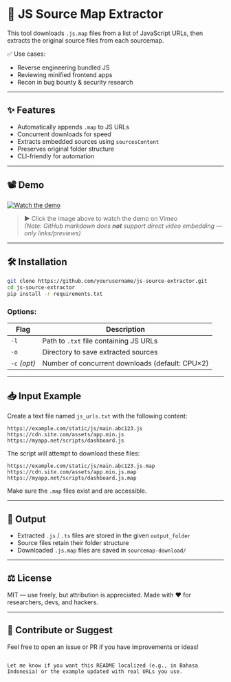 # 🧩 JS Source Map Extractor

This tool downloads `.js.map` files from a list of JavaScript URLs, then extracts the original source files from each sourcemap.

✅ Use cases:
- Reverse engineering bundled JS
- Reviewing minified frontend apps
- Recon in bug bounty & security research

---

## ✨ Features

- Automatically appends `.map` to JS URLs
- Concurrent downloads for speed
- Extracts embedded sources using `sourcesContent`
- Preserves original folder structure
- CLI-friendly for automation

---

## 📽 Demo

[![Watch the demo](https://i.vimeocdn.com/video/960805645-f3e53de96cbb9624a816cf73d5d36b038a5c3eb208c758b8d77c3f95f2833fd6-d_640)](https://vimeo.com/45830194)

> ▶️ Click the image above to watch the demo on Vimeo  
> *(Note: GitHub markdown does **not** support direct video embedding — only links/previews)*

---

## 🛠 Installation

```bash
git clone https://github.com/yourusername/js-source-extractor.git
cd js-source-extractor
pip install -r requirements.txt
```

### Options:

| Flag         | Description                                     |
| ------------ | ----------------------------------------------- |
| `-l`         | Path to `.txt` file containing JS URLs          |
| `-o`         | Directory to save extracted sources             |
| `-c` *(opt)* | Number of concurrent downloads (default: CPU×2) |

---

## 📥 Input Example

Create a text file named `js_urls.txt` with the following content:

```
https://example.com/static/js/main.abc123.js
https://cdn.site.com/assets/app.min.js
https://myapp.net/scripts/dashboard.js
```

The script will attempt to download these files:

```
https://example.com/static/js/main.abc123.js.map
https://cdn.site.com/assets/app.min.js.map
https://myapp.net/scripts/dashboard.js.map
```

Make sure the `.map` files exist and are accessible.

---

## 📁 Output

* Extracted `.js` / `.ts` files are stored in the given `output_folder`
* Source files retain their folder structure
* Downloaded `.js.map` files are saved in `sourcemap-download/`

---

## ⚖️ License

MIT — use freely, but attribution is appreciated.
Made with ❤️ for researchers, devs, and hackers.

---

## 💬 Contribute or Suggest

Feel free to open an issue or PR if you have improvements or ideas!

```

Let me know if you want this README localized (e.g., in Bahasa Indonesia) or the example updated with real URLs you use.
```
